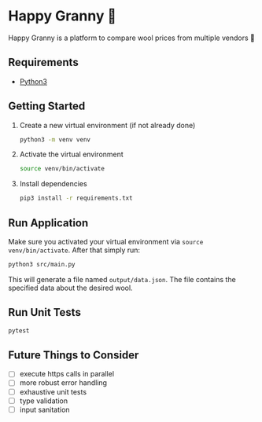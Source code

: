 # Happy Granny 👵

Happy Granny is a platform to compare wool prices from multiple vendors 🧶

## Requirements

- [Python3](https://www.python.org/downloads/)

## Getting Started

1. Create a new virtual environment (if not already done)

   ```sh
   python3 -m venv venv
   ```

2. Activate the virtual environment

   ```sh
   source venv/bin/activate
   ```

3. Install dependencies

   ```sh
   pip3 install -r requirements.txt
   ```

## Run Application

Make sure you activated your virtual environment via `source venv/bin/activate`.
After that simply run:

```sh
python3 src/main.py
```

This will generate a file named `output/data.json`. The file contains the specified data about the desired wool.

## Run Unit Tests

```sh
pytest
```

## Future Things to Consider

- [ ] execute https calls in parallel
- [ ] more robust error handling
- [ ] exhaustive unit tests
- [ ] type validation
- [ ] input sanitation
